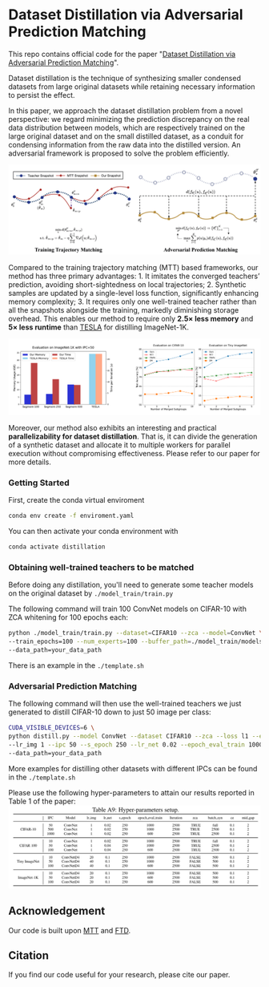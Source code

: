 # Dataset Distillation via Adversarial Prediction Matching


This repo contains official code for the paper "[Dataset Distillation via Adversarial Prediction Matching]( )". 

Dataset distillation is the technique of synthesizing smaller condensed datasets from large original datasets while retaining necessary information to persist the effect.

In this paper, we approach the dataset distillation problem from a novel perspective: we regard minimizing the prediction discrepancy on the real data distribution between models, which are respectively trained on the large original dataset and on the small distilled dataset, as a conduit for condensing information from the raw data into the distilled version. An adversarial framework is proposed to solve the problem efficiently.

<img src='docs/outline.png' width=600>

Compared to the training trajectory matching (MTT) based frameworks, our method has three primary advantages: 1. It imitates the converged teachers’ prediction, avoiding short-sightedness on local trajectories; 2. Synthetic samples are updated by a single-level loss function, significantly enhancing memory complexity; 3. It requires only one well-trained teacher rather than all the snapshots alongside the training, markedly diminishing storage overhead. This enables our method to require only **2.5× less memory** and **5× less runtime** than [TESLA](https://proceedings.mlr.press/v202/cui23e.html) for distilling ImageNet-1K. 

<img src='docs/memory_and_Parallelizability.png' width=800>

Moreover, our method also exhibits an interesting and practical **parallelizability for dataset distillation**. That is, it can divide the generation of a synthetic dataset and allocate it to multiple workers for parallel execution without compromising effectiveness. Please refer to our paper for more details.

### Getting Started

First, create the conda virtual enviroment

```bash
conda env create -f enviroment.yaml
```

You can then activate your  conda environment with
```bash
conda activate distillation
```

### Obtaining well-trained teachers to be matched
Before doing any distillation, you'll need to generate some teacher models on the original dataset by ```./model_train/train.py```

The following command will train 100 ConvNet models on CIFAR-10 with ZCA whitening for 100 epochs each:
```bash
python ./model_train/train.py --dataset=CIFAR10 --zca --model=ConvNet \
--train_epochs=100 --num_experts=100 --buffer_path=./model_train/models \
--data_path=your_data_path
```
There is an example in the ```./template.sh```


### Adversarial Prediction Matching 
The following command will then use the well-trained teachers we just generated to distill CIFAR-10 down to just 50 image per class:
```bash
CUDA_VISIBLE_DEVICES=6 \
python distill.py --model ConvNet --dataset CIFAR10 --zca --loss l1 --eval_mode ccc  \
--lr_img 1 --ipc 50 --s_epoch 250 --lr_net 0.02 --epoch_eval_train 1000 --num_eval 5 --soft_lab --mid_gap 2 --ce 0.1 \
--data_path=your_data_path
```

More examples for distilling other datasets with different IPCs can be found in the ```./template.sh```

Please use the following hyper-parameters to attain our results reported in Table 1 of the paper:
<img src='docs/parameters.png' width=600>

## Acknowledgement
Our code is built upon [MTT](https://github.com/GeorgeCazenavette/mtt-distillation) and [FTD](https://github.com/AngusDujw/FTD-distillation).
## Citation
If you find our code useful for your research, please cite our paper.
```

```
